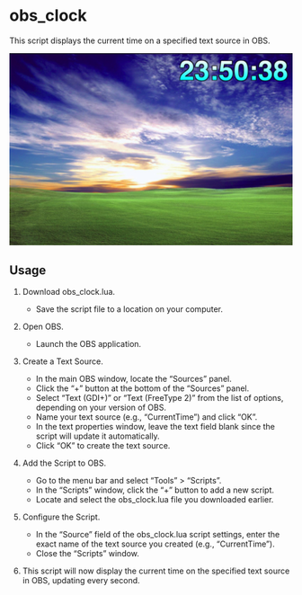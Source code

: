 # obs_clock

This script displays the current time on a specified text source in OBS.

![](sample.jpg)

## Usage

1. Download obs_clock.lua.

    - Save the script file to a location on your computer.

2. Open OBS.

    - Launch the OBS application.

3. Create a Text Source.

    - In the main OBS window, locate the “Sources” panel.
    - Click the “+” button at the bottom of the “Sources” panel.
    - Select “Text (GDI+)” or “Text (FreeType 2)” from the list of options, depending on your version of OBS.
    - Name your text source (e.g., “CurrentTime”) and click “OK”.
    - In the text properties window, leave the text field blank since the script will update it automatically.
    - Click “OK” to create the text source.

4. Add the Script to OBS.

    - Go to the menu bar and select “Tools” > “Scripts”.
    - In the “Scripts” window, click the “+” button to add a new script.
    - Locate and select the obs_clock.lua file you downloaded earlier.

5. Configure the Script.

    - In the “Source” field of the obs_clock.lua script settings, enter the exact name of the text source you created (e.g., “CurrentTime”).
    - Close the “Scripts” window.

6. This script will now display the current time on the specified text source in OBS, updating every second.
